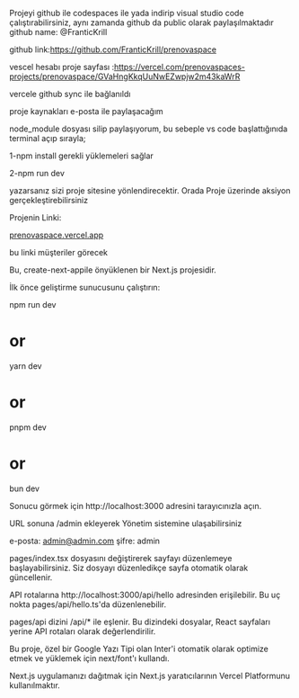 Projeyi github ile codespaces ile yada indirip visual studio code çalıştırabilirsiniz, aynı zamanda github da public olarak paylaşılmaktadır github name: @FranticKrill

github link:https://github.com/FranticKrill/prenovaspace

vescel hesabı proje sayfası :https://vercel.com/prenovaspaces-projects/prenovaspace/GVaHngKkqUuNwEZwpjw2m43kaWrR

vercele github sync ile bağlanıldı

proje kaynakları e-posta ile paylaşacağım

node_module dosyası silip paylaşıyorum, bu sebeple vs code başlattığınıda terminal açıp sırayla;

1-npm install gerekli yüklemeleri sağlar

2-npm run dev 

yazarsanız sizi proje sitesine yönlendirecektir. Orada Proje üzerinde aksiyon gerçekleştirebilirsiniz

Projenin Linki: 

[prenovaspace.vercel.app](https://prenovaspace.vercel.app)

bu linki müşteriler görecek

Bu, create-next-appile önyüklenen bir Next.js projesidir.

İlk önce geliştirme sunucusunu çalıştırın:

npm run dev
# or
yarn dev
# or
pnpm dev
# or
bun dev

Sonucu görmek için http://localhost:3000 adresini tarayıcınızla açın.

URL sonuna /admin ekleyerek Yönetim sistemine ulaşabilirsiniz

e-posta: admin@admin.com
şifre: admin

pages/index.tsx dosyasını değiştirerek sayfayı düzenlemeye başlayabilirsiniz. Siz dosyayı düzenledikçe sayfa otomatik olarak güncellenir.

API rotalarına http://localhost:3000/api/hello adresinden erişilebilir. Bu uç nokta pages/api/hello.ts'da düzenlenebilir.

pages/api dizini /api/* ile eşlenir. Bu dizindeki dosyalar, React sayfaları yerine API rotaları olarak değerlendirilir.

Bu proje, özel bir Google Yazı Tipi olan Inter'i otomatik olarak optimize etmek ve yüklemek için next/font'ı kullandı.

Next.js uygulamanızı dağıtmak için Next.js yaratıcılarının Vercel Platformunu kullanılmaktır.


